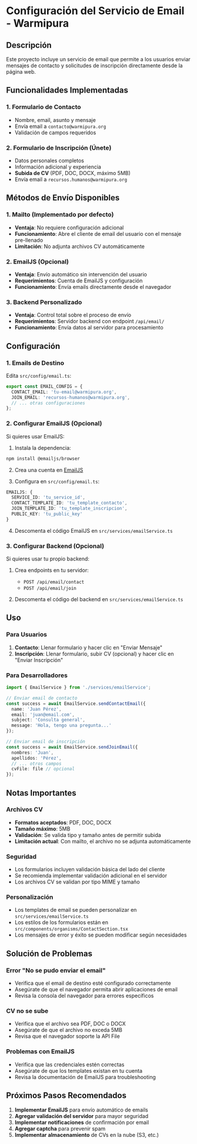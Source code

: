 # Configuración del Servicio de Email - Warmipura

## Descripción
Este proyecto incluye un servicio de email que permite a los usuarios enviar mensajes de contacto y solicitudes de inscripción directamente desde la página web.

## Funcionalidades Implementadas

### 1. Formulario de Contacto
- Nombre, email, asunto y mensaje
- Envía email a `contacto@warmipura.org`
- Validación de campos requeridos

### 2. Formulario de Inscripción (Únete)
- Datos personales completos
- Información adicional y experiencia
- **Subida de CV** (PDF, DOC, DOCX, máximo 5MB)
- Envía email a `recursos.humanos@warmipura.org`

## Métodos de Envío Disponibles

### 1. Mailto (Implementado por defecto)
- **Ventaja**: No requiere configuración adicional
- **Funcionamiento**: Abre el cliente de email del usuario con el mensaje pre-llenado
- **Limitación**: No adjunta archivos CV automáticamente

### 2. EmailJS (Opcional)
- **Ventaja**: Envío automático sin intervención del usuario
- **Requerimientos**: Cuenta de EmailJS y configuración
- **Funcionamiento**: Envía emails directamente desde el navegador

### 3. Backend Personalizado
- **Ventaja**: Control total sobre el proceso de envío
- **Requerimientos**: Servidor backend con endpoint `/api/email/`
- **Funcionamiento**: Envía datos al servidor para procesamiento

## Configuración

### 1. Emails de Destino
Edita `src/config/email.ts`:
```typescript
export const EMAIL_CONFIG = {
  CONTACT_EMAIL: 'tu-email@warmipura.org',
  JOIN_EMAIL: 'recursos-humanos@warmipura.org',
  // ... otras configuraciones
};
```

### 2. Configurar EmailJS (Opcional)
Si quieres usar EmailJS:

1. Instala la dependencia:
```bash
npm install @emailjs/browser
```

2. Crea una cuenta en [EmailJS](https://www.emailjs.com/)

3. Configura en `src/config/email.ts`:
```typescript
EMAILJS: {
  SERVICE_ID: 'tu_service_id',
  CONTACT_TEMPLATE_ID: 'tu_template_contacto',
  JOIN_TEMPLATE_ID: 'tu_template_inscripcion',
  PUBLIC_KEY: 'tu_public_key'
}
```

4. Descomenta el código EmailJS en `src/services/emailService.ts`

### 3. Configurar Backend (Opcional)
Si quieres usar tu propio backend:

1. Crea endpoints en tu servidor:
   - `POST /api/email/contact`
   - `POST /api/email/join`

2. Descomenta el código del backend en `src/services/emailService.ts`

## Uso

### Para Usuarios
1. **Contacto**: Llenar formulario y hacer clic en "Enviar Mensaje"
2. **Inscripción**: Llenar formulario, subir CV (opcional) y hacer clic en "Enviar Inscripción"

### Para Desarrolladores
```typescript
import { EmailService } from './services/emailService';

// Enviar email de contacto
const success = await EmailService.sendContactEmail({
  name: 'Juan Pérez',
  email: 'juan@email.com',
  subject: 'Consulta general',
  message: 'Hola, tengo una pregunta...'
});

// Enviar email de inscripción
const success = await EmailService.sendJoinEmail({
  nombres: 'Juan',
  apellidos: 'Pérez',
  // ... otros campos
  cvFile: file // opcional
});
```

## Notas Importantes

### Archivos CV
- **Formatos aceptados**: PDF, DOC, DOCX
- **Tamaño máximo**: 5MB
- **Validación**: Se valida tipo y tamaño antes de permitir subida
- **Limitación actual**: Con mailto, el archivo no se adjunta automáticamente

### Seguridad
- Los formularios incluyen validación básica del lado del cliente
- Se recomienda implementar validación adicional en el servidor
- Los archivos CV se validan por tipo MIME y tamaño

### Personalización
- Los templates de email se pueden personalizar en `src/services/emailService.ts`
- Los estilos de los formularios están en `src/components/organisms/ContactSection.tsx`
- Los mensajes de error y éxito se pueden modificar según necesidades

## Solución de Problemas

### Error "No se pudo enviar el email"
- Verifica que el email de destino esté configurado correctamente
- Asegúrate de que el navegador permita abrir aplicaciones de email
- Revisa la consola del navegador para errores específicos

### CV no se sube
- Verifica que el archivo sea PDF, DOC o DOCX
- Asegúrate de que el archivo no exceda 5MB
- Revisa que el navegador soporte la API File

### Problemas con EmailJS
- Verifica que las credenciales estén correctas
- Asegúrate de que los templates existan en tu cuenta
- Revisa la documentación de EmailJS para troubleshooting

## Próximos Pasos Recomendados

1. **Implementar EmailJS** para envío automático de emails
2. **Agregar validación del servidor** para mayor seguridad
3. **Implementar notificaciones** de confirmación por email
4. **Agregar captcha** para prevenir spam
5. **Implementar almacenamiento** de CVs en la nube (S3, etc.)
